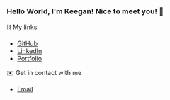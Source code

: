 ### Hello World, I'm Keegan! Nice to meet you! 👋

⛓ My links
- [GitHub](https://github.com/viakeegan 'GitHub')
- [LinkedIn](https://www.linkedin.com/in/keeganjervis/ 'LinkedIn')
- [Portfolio](https://viakeegan.github.io/ 'Resume')

✉️ Get in contact with me 
- [Email](mailto:viakeegan@gmail.com 'Email')

<!--
**viakeegan/viakeegan** is a ✨ _special_ ✨ repository because its `README.md` (this file) appears on your GitHub profile.

Here are some ideas to get you started:

- 🔭 I’m currently working on ...
- 🌱 I’m currently learning ...
- 👯 I’m looking to collaborate on ...
- 🤔 I’m looking for help with ...
- 💬 Ask me about ...
- 📫 How to reach me: ...
- 😄 Pronouns: ...
- ⚡ Fun fact: ...
-->

